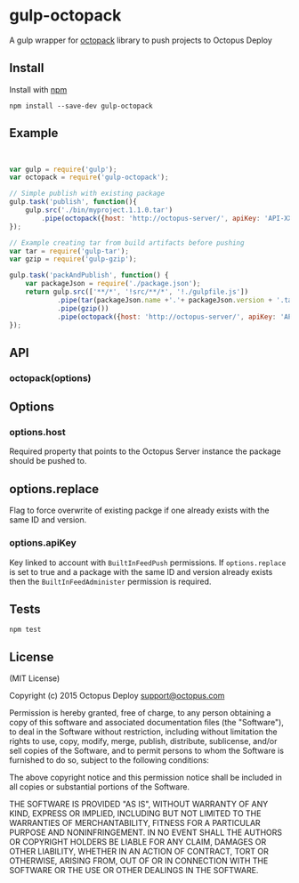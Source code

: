 # gulp-octopack

A gulp wrapper for [octopack](https://github.com/OctopusDeploy/octojs) library to push projects to Octopus Deploy

## Install

Install with [npm](https://npmjs.org/package/gulp-octopack)

```
npm install --save-dev gulp-octopack
```


## Example

```js


var gulp = require('gulp');
var octopack = require('gulp-octopack');

// Simple publish with existing package
gulp.task('publish', function(){
    gulp.src('./bin/myproject.1.1.0.tar')
        .pipe(octopack({host: 'http://octopus-server/', apiKey: 'API-XXXXXXXXX'});
});

// Example creating tar from build artifacts before pushing
var tar = require('gulp-tar');
var gzip = require('gulp-gzip');

gulp.task('packAndPublish', function() {
	var packageJson = require('./package.json');
	return gulp.src(['**/*', '!src/**/*', '!./gulpfile.js'])
			.pipe(tar(packageJson.name +'.'+ packageJson.version + '.tar'))
			.pipe(gzip())
			.pipe(octopack({host: 'http://octopus-server/', apiKey: 'API-XXXXXXXXX'});
});
```

## API

### octopack(options)

## Options
### options.host
Required property that points to the Octopus Server instance the package should be pushed to.

## options.replace
Flag to force overwrite of existing packge if one already exists with the same ID and version.

### options.apiKey
Key linked to account with `BuiltInFeedPush` permissions. 
If `options.replace` is set to true and a package with the same ID and version already exists then the `BuiltInFeedAdminister` permission is required.

## Tests
```
npm test
```

## License

(MIT License)

Copyright (c) 2015 Octopus Deploy support@octopus.com

Permission is hereby granted, free of charge, to any person obtaining a copy of this software and associated documentation files (the "Software"), to deal in the Software without restriction, including without limitation the rights to use, copy, modify, merge, publish, distribute, sublicense, and/or sell copies of the Software, and to permit persons to whom the Software is furnished to do so, subject to the following conditions:

The above copyright notice and this permission notice shall be included in all copies or substantial portions of the Software.

THE SOFTWARE IS PROVIDED "AS IS", WITHOUT WARRANTY OF ANY KIND, EXPRESS OR IMPLIED, INCLUDING BUT NOT LIMITED TO THE WARRANTIES OF MERCHANTABILITY, FITNESS FOR A PARTICULAR PURPOSE AND NONINFRINGEMENT. IN NO EVENT SHALL THE AUTHORS OR COPYRIGHT HOLDERS BE LIABLE FOR ANY CLAIM, DAMAGES OR OTHER LIABILITY, WHETHER IN AN ACTION OF CONTRACT, TORT OR OTHERWISE, ARISING FROM, OUT OF OR IN CONNECTION WITH THE SOFTWARE OR THE USE OR OTHER DEALINGS IN THE SOFTWARE.

